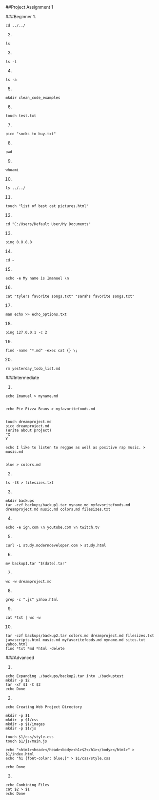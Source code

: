 ##Project Assignment 1

###Beginner
1.

	cd ../../


2.

	ls 


3.

	ls -l

4.

	ls -a

5.

	mkdir clean_code_examples

6.

	touch test.txt


7.

	pico "socks to buy.txt"


8.

	pwd


9.

	whoami

10.

	ls ../../

11.

	touch "list of best cat pictures.html"

12.

	cd "C:/Users/Default User/My Documents"

13.

	ping 8.8.8.8

14.

	cd ~

15.

	echo -e My name is Imanuel \n

16.

	cat "tylers favorite songs.txt" "sarahs favorite songs.txt"

17.

	man echo >> echo_options.txt

18.

	ping 127.0.0.1 -c 2

19.

	find -name "*.md" -exec cat {} \;

20.

	rm yesterday_todo_list.md



###Intermediate

1.


	echo Imanuel > myname.md


	echo Pie Pizza Beans > myfavoritefoods.md


	touch dreamproject.md
	pico dreamproject.md
	(Write about project) 
	^X
	Y

	echo I like to listen to reggae as well as positive rap music. > music.md

	
	blue > colors.md

2.

	ls -lS > filesizes.txt

3.

	mkdir backups
	tar -czf backups/backup1.tar myname.md myfavoritefoods.md dreamproject.md music.md colors.md filesizes.txt

4.

	echo -e ign.com \n youtube.com \n twitch.tv 

5.

	curl -L study.moderndeveloper.com > study.html

6.

	mv backup1.tar "$(date).tar"

7.

	wc -w dreamproject.md

8.

	grep -c ".js" yahoo.html

9.

	cat *txt | wc -w

10.

	tar -czf backups/backup2.tar colors.md dreamproject.md filesizes.txt javascripts.html music.md myfavoritefoods.md myname.md sites.txt yahoo.html
	find *txt *md *html -delete


###Advanced

1.

	echo Expanding ./backups/backup2.tar into ./backuptest
	mkdir -p $2
	tar -xf $1 -C $2
	echo Done

2.

	echo Creating Web Project Directory

	mkdir -p $1
	mkdir -p $1/css
	mkdir -p $1/images
	mkdir -p $1/js

	touch $1/css/style.css
	touch $1/js/main.js

	echo "<html><head></head><body><h1>$2</h1></body></html>" > $1/index.html
	echo "h1 {font-color: blue;}" > $1/css/style.css

	echo Done

3.

	echo Combining Files
	cat $2 > $1
	echo Done
